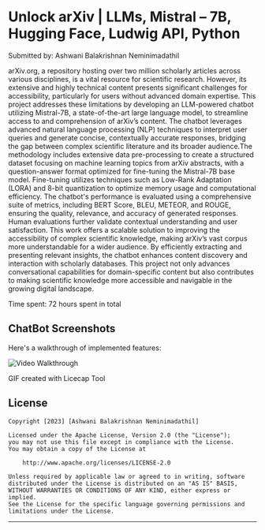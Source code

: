 # Unlock arXiv | LLMs, Mistral – 7B, Hugging Face, Ludwig API, Python 

Submitted by: Ashwani Balakrishnan Neminimadathil

arXiv.org, a repository hosting over two million scholarly articles across various disciplines, is a vital resource for scientific research. However, its extensive and highly technical content presents significant challenges for accessibility, particularly for users without advanced domain expertise. This project addresses these limitations by developing an LLM-powered chatbot utilizing Mistral-7B, a state-of-the-art large language model, to streamline access to and comprehension of arXiv’s content. The chatbot leverages advanced natural language processing (NLP) techniques to interpret user queries and generate concise, contextually accurate responses, bridging the gap between complex scientific literature and its broader audience.The methodology includes extensive data pre-processing to create a structured dataset focusing on machine learning topics from arXiv abstracts, with a question-answer format optimized for fine-tuning the Mistral-7B base model. Fine-tuning utilizes techniques such as Low-Rank Adaptation (LORA) and 8-bit quantization to optimize memory usage and computational efficiency. The chatbot's performance is evaluated using a comprehensive suite of metrics, including BERT Score, BLEU, METEOR, and ROUGE, ensuring the quality, relevance, and accuracy of generated responses. Human evaluations further validate contextual understanding and user satisfaction. This work offers a scalable solution to improving the accessibility of complex scientific knowledge, making arXiv’s vast corpus more understandable for a wider audience. By efficiently extracting and presenting relevant insights, the chatbot enhances content discovery and interaction with scholarly databases. This project not only advances conversational capabilities for domain-specific content but also contributes to making scientific knowledge more accessible and navigable in the growing digital landscape.
 
Time spent: 72 hours spent in total

## ChatBot Screenshots

Here's a walkthrough of implemented features:

<img src='[https://github.com/ashwani89n/unlock_arXiv/blob/main/Mistral7B-Chatbot.gif](https://github.com/ashwani89n/unlock_arXiv/blob/main/Mistral-7B-Chatbot.gif)' title='Video Walkthrough' width='' alt='Video Walkthrough' />

GIF created with Licecap Tool

## License

    Copyright [2023] [Ashwani Balakrishnan Neminimadathil]

    Licensed under the Apache License, Version 2.0 (the "License");
    you may not use this file except in compliance with the License.
    You may obtain a copy of the License at

        http://www.apache.org/licenses/LICENSE-2.0

    Unless required by applicable law or agreed to in writing, software
    distributed under the License is distributed on an "AS IS" BASIS,
    WITHOUT WARRANTIES OR CONDITIONS OF ANY KIND, either express or implied.
    See the License for the specific language governing permissions and
    limitations under the License.

--------------------------------------------------------------------------------


